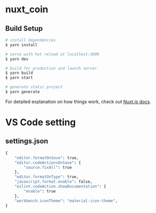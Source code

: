 # nuxt_coin

## Build Setup

```bash
# install dependencies
$ yarn install

# serve with hot reload at localhost:3000
$ yarn dev

# build for production and launch server
$ yarn build
$ yarn start

# generate static project
$ yarn generate
```

For detailed explanation on how things work, check out [Nuxt.js docs](https://nuxtjs.org).

# VS Code setting

## settings.json

```bash
{
    "editor.formatOnSave": true,
    "editor.codeActionsOnSave": {
        "source.fixAll": true
    },
    "editor.formatOnType": true,
    "javascript.format.enable": false,
    "eslint.codeAction.showDocumentation": {
        "enable": true
    },
    "workbench.iconTheme": "material-icon-theme",
}
```

